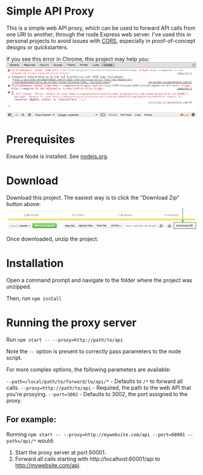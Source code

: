# Simple API Proxy

This is a simple web API proxy, which can be used to forward API calls from one URI to another,
through the node Express web server.  I've used this in personal projects to avoid issues with
[CORS](https://developer.mozilla.org/en-US/docs/Web/HTTP/Access_control_CORS), especially in
proof-of-concept designs or quickstarters.

If you see this error in Chrome, this project may help you:
![alt tag](docs/img/cors.png)

# Prerequisites

Ensure Node is installed.  See [nodejs.org](https://nodejs.org/en/).

# Download

Download this project.  The easiest way is to click the "Download Zip" button above:
![alt tag](docs/img/download.png)

Once downloaded, unzip the project.

# Installation

Open a command prompt and navigate to the folder where the project was unzipped.

Then, run `npm install`

# Running the proxy server

Run `npm start -- --proxy=http://path/to/api`

Note the `--` option is present to correctly pass parameters to the node script.

For more complex options, the following parameters are available:

`--path=/local/path/to/forward/to/api/*` - Defaults to `/*` to forward all calls.
`--proxy=http://path/to/api` - Required, the path to the web API that you're proxying.
`--port=3002` - Defaults to 3002, the port assigned to the proxy.

## For example:

Running `npm start -- --proxy=http://mywebsite.com/api --port=60001 --path=/api/*` would:

1.  Start the proxy server at port 60001.
2.  Forward all calls starting with http://localhost:60001/api to http://mywebsite.com/api.
